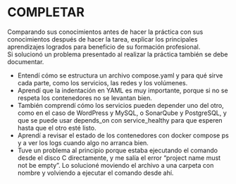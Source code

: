 # COMPLETAR  
Comparando sus conocimientos antes de hacer la práctica con sus conocimientos después de hacer la tarea, explicar los principales aprendizajes logrados para beneficio de su formación profesional.  
Si solucionó un problema presentado al realizar la práctica también se debe documentar.

- Entendí cómo se estructura un archivo compose.yaml y para qué sirve cada parte, como los servicios, las redes y los volúmenes.
- Aprendí que la indentación en YAML es muy importante, porque si no se respeta los contenedores no se levantan bien.
- También comprendí cómo los servicios pueden depender uno del otro, como en el caso de WordPress y MySQL, o SonarQube y PostgreSQL, y que se puede usar depends_on con service_healthy para que esperen hasta que el otro esté listo.
- Aprendí a revisar el estado de los contenedores con docker compose ps y a ver los logs cuando algo no arranca bien.
- Tuve un problema al principio porque estaba ejecutando el comando desde el disco C directamente, y me salía el error “project name must not be empty”. Lo solucioné moviendo el archivo a una carpeta con nombre y volviendo a ejecutar el comando desde ahí.
